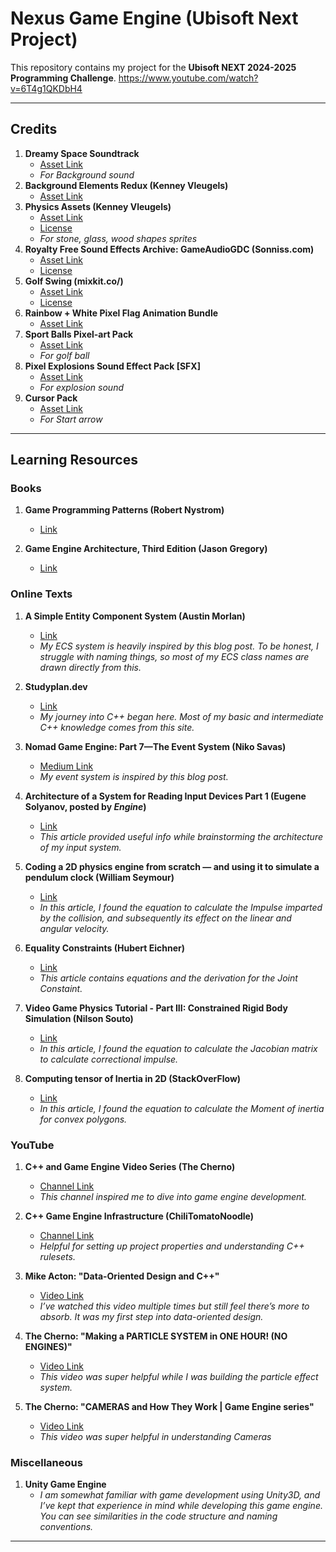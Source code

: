 # Nexus Game Engine (Ubisoft Next Project)

This repository contains my project for the **Ubisoft NEXT 2024-2025 Programming Challenge**.
https://www.youtube.com/watch?v=6T4g1QKDbH4

---

## Credits

1. **Dreamy Space Soundtrack**  
   - [Asset Link](https://chiphead64.itch.io/dreamy-space-soundtrack)
   - *For Background sound* 
2. **Background Elements Redux (Kenney Vleugels)**  
   - [Asset Link](https://www.kenney.nl/assets/background-elements-redux)  
3. **Physics Assets (Kenney Vleugels)**  
   - [Asset Link](https://www.kenney.nl/assets/physics-assets)
   - [License](Nexus/Assets/Sprites/kenney_physics-assets/License.txt)   
   - *For stone, glass, wood shapes sprites* 
4. **Royalty Free Sound Effects Archive: GameAudioGDC (Sonniss.com)**  
   - [Asset Link](https://sonniss.com/gameaudiogdc)  
   - [License](Nexus/Assets/Audio/License.pdf)  
5. **Golf Swing (mixkit.co/)**  
   - [Asset Link](https://mixkit.co/free-sound-effects/golf/)  
   - [License](https://mixkit.co/license/#sfxFree)  
6. **Rainbow + White Pixel Flag Animation Bundle**  
   - [Asset Link](https://decrebrian.itch.io/pixel-flag-animation-bundle)  
7. **Sport Balls Pixel-art Pack**  
   - [Asset Link](https://beemaxstudio.itch.io/sport-balls-pixel-pack)
   - *For golf ball*  
8. **Pixel Explosions Sound Effect Pack [SFX]**  
   - [Asset Link](https://jdsherbert.itch.io/pixel-explosions-sfx-pack)
   - *For explosion sound* 
9. **Cursor Pack**  
   - [Asset Link](https://www.kenney.nl/assets/cursor-pack)
   - *For Start arrow* 
  

---

## Learning Resources

### Books

1. **Game Programming Patterns (Robert Nystrom)**  
   - [Link](https://gameprogrammingpatterns.com/)  

2. **Game Engine Architecture, Third Edition (Jason Gregory)**  
   - [Link](https://www.gameenginebook.com/) 

### Online Texts

1. **A Simple Entity Component System (Austin Morlan)**  
   - [Link](https://austinmorlan.com/posts/entity_component_system/)  
   - *My ECS system is heavily inspired by this blog post. To be honest, I struggle with naming things, so most of my ECS class names are drawn directly from this.*  

2. **Studyplan.dev**  
   - [Link](https://www.studyplan.dev/)  
   - *My journey into C++ began here. Most of my basic and intermediate C++ knowledge comes from this site.*  

3. **Nomad Game Engine: Part 7—The Event System (Niko Savas)**  
   - [Medium Link](https://medium.com/@savas/nomad-game-engine-part-7-the-event-system-45a809ccb68f)  
   - *My event system is inspired by this blog post.*  

4. **Architecture of a System for Reading Input Devices Part 1 (Eugene Solyanov, posted by _Engine_)**  
   - [Link](https://www.gamedev.net/tutorials/programming/general-and-gameplay-programming/architecture-of-system-for-reading-input-devices-part-1-r4805/)  
   - *This article provided useful info while brainstorming the architecture of my input system.*
  
5. **Coding a 2D physics engine from scratch — and using it to simulate a pendulum clock (William Seymour)**  
   - [Link](https://medium.com/@www.seymour/coding-a-2d-physics-engine-from-scratch-and-using-it-to-simulate-a-pendulum-clock-964b4ac2107a)  
   - *In this article, I found the equation to calculate the Impulse imparted by the collision, and subsequently its effect on the linear and angular velocity.*

6. **Equality Constraints (Hubert Eichner)**  
   - [Link](https://web.archive.org/web/20211022100314mp_/http://myselph.de/gamePhysics/equalityConstraints.html)  
   - *This article contains equations and the derivation for the Joint Constaint.*

7. **Video Game Physics Tutorial - Part III: Constrained Rigid Body Simulation (Nilson Souto)**  
   - [Link](https://www.toptal.com/game/video-game-physics-part-iii-constrained-rigid-body-simulation)  
   - *In this article, I found the equation to calculate the Jacobian matrix to calculate correctional impulse.*

8. **Computing tensor of Inertia in 2D (StackOverFlow)**  
   - [Link](https://stackoverflow.com/questions/41592034/computing-tensor-of-inertia-in-2d/41618980#41618980)  
   - *In this article, I found the equation to calculate the Moment of inertia for convex polygons.*

### YouTube

1. **C++ and Game Engine Video Series (The Cherno)**  
   - [Channel Link](https://www.youtube.com/@TheCherno)  
   - *This channel inspired me to dive into game engine development.*  

2. **C++ Game Engine Infrastructure (ChiliTomatoNoodle)**  
   - [Channel Link](https://www.youtube.com/@ChiliTomatoNoodle)  
   - *Helpful for setting up project properties and understanding C++ rulesets.*  

3. **Mike Acton: "Data-Oriented Design and C++"**  
   - [Video Link](https://www.youtube.com/watch?v=rX0ItVEVjHc&list=LL)  
   - *I’ve watched this video multiple times but still feel there’s more to absorb. It was my first step into data-oriented design.*

4. **The Cherno: "Making a PARTICLE SYSTEM in ONE HOUR! (NO ENGINES)"**  
   - [Video Link](https://www.youtube.com/watch?v=GK0jHlv3e3w&t=268s)  
   - *This video was super helpful while I was building the particle effect system.*

5. **The Cherno: "CAMERAS and How They Work | Game Engine series"**  
   - [Video Link](https://www.youtube.com/watch?v=LfbqtmqxX04)  
   - *This video was super helpful in understanding Cameras*    

### Miscellaneous

1. **Unity Game Engine**  
   - *I am somewhat familiar with game development using Unity3D, and I’ve kept that experience in mind while developing this game engine. You can see similarities in the code structure and naming conventions.*  

---

